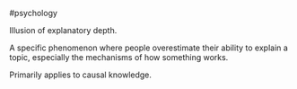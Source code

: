 #psychology 

Illusion of explanatory depth.

A specific phenomenon where people overestimate their ability to explain a topic, especially the mechanisms of how something works.

Primarily applies to causal knowledge.